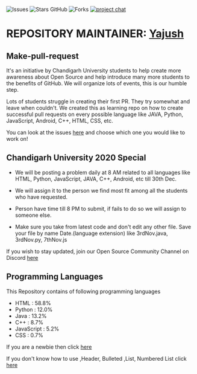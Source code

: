 ![Issues](https://img.shields.io/github/issues/geekyvyas/GithubBeginners)
![Stars GitHub](https://img.shields.io/github/stars/geekyvyas/GithubBeginners)
![Forks](https://img.shields.io/github/forks/geekyvyas/GithubBeginners)
[![project chat](https://img.shields.io/badge/Discord-join--chat-brightgreen)](https://discord.gg/tvkwnZy2cV)

# REPOSITORY MAINTAINER: [Yajush](https://github.com/geekyvyas)

## Make-pull-request
It's an initiative by Chandigarh University students to help create more awareness about Open Source and help introduce many more students to the benefits of GitHub. We will organize lots of events, this is our humble step.

Lots of students struggle in creating their first PR. They try somewhat and leave when couldn't. We created this as learning repo on how to create successful pull requests on every possible language like JAVA, Python, JavaScript, Android, C++, HTML, CSS, etc.

You can look at the issues [here](https://github.com/geekyvyas/GithubBeginners/issues) and choose which one you would like to work on! 

## Chandigarh University 2020 Special

- We will be posting a problem daily at 8 AM related to all languages like HTML, Python, JavaScript, JAVA, C++, Android, etc till 30th Dec.

- We will assign it to the person we find most fit among all the students who have requested.

- Person have time till 8 PM to submit, if fails to do so we will assign to someone else.

- Make sure you take from latest code and don't edit any other file. Save your file by name Date.(language extension) like 3rdNov.java, 3rdNov.py, 7thNov.js

If you wish to stay updated, join our Open Source Community Channel on Discord [here](https://discord.gg/tvkwnZy2cV)

## Programming Languages 
This Repository contains of following programming languages
  -  HTML : 58.8%
  -  Python : 12.0%
  -  Java : 13.2% 
  -  C++ : 8.7%
  - JavaScript : 5.2% 
  - CSS : 0.7%

If you are a newbie then click [here](https://github.com/geekyvyas/GithubBeginners/tree/main/FirstTimers)

If you don't know how to use ,Header, Bulleted ,List, Numbered List click [here](https://github.com/geekyvyas/GithubBeginners/tree/gh-pages)
